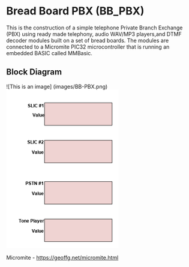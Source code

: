 # Bread Board PBX (BB_PBX)

This is the construction of a simple telephone Private Branch Exchange (PBX) using ready made telephony, audio WAV/MP3 players,and DTMF decoder modules built on a set of bread boards. The modules are connected to a Micromite PIC32 microcontroller that is running an embedded BASIC called MMBasic.

## Block Diagram

![This is an image] (images/BB-PBX.png)
![Alt text](images/BB-PBX.png?raw=true "Title")

Micromite - https://geoffg.net/micromite.html
